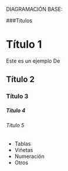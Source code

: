 DIAGRAMACIÓN BASE: 

###Titulos

# Título 1

Este es un ejemplo De 

## Título 2
### Título 3
##### Título 4
###### Título 5


- Tablas
- Viñetas
- Numeración
- Otros